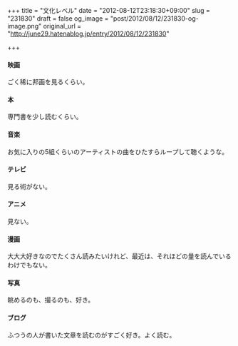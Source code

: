 +++
title = "文化レベル"
date = "2012-08-12T23:18:30+09:00"
slug = "231830"
draft = false
og_image = "post/2012/08/12/231830-og-image.png"
original_url = "http://june29.hatenablog.jp/entry/2012/08/12/231830"

+++

<div class="section">
    <h4>映画</h4>
    <p>ごく稀に邦画を見るくらい。</p>

</div>
<div class="section">
    <h4>本</h4>
    <p>専門書を少し読むくらい。</p>

</div>
<div class="section">
    <h4>音楽</h4>
    <p>お気に入りの5組くらいのアーティストの曲をひたすらループして聴くような。</p>

</div>
<div class="section">
    <h4>テレビ</h4>
    <p>見る術がない。</p>

</div>
<div class="section">
    <h4>アニメ</h4>
    <p>見ない。</p>

</div>
<div class="section">
    <h4>漫画</h4>
    <p>大大大好きなのでたくさん読みたいけれど、最近は、それほどの量を読んでいるわけでもない。</p>

</div>
<div class="section">
    <h4>写真</h4>
    <p>眺めるのも、撮るのも、好き。</p>

</div>
<div class="section">
    <h4>ブログ</h4>
    <p>ふつうの人が書いた文章を読むのがすごく好き。よく読む。</p>

</div>
